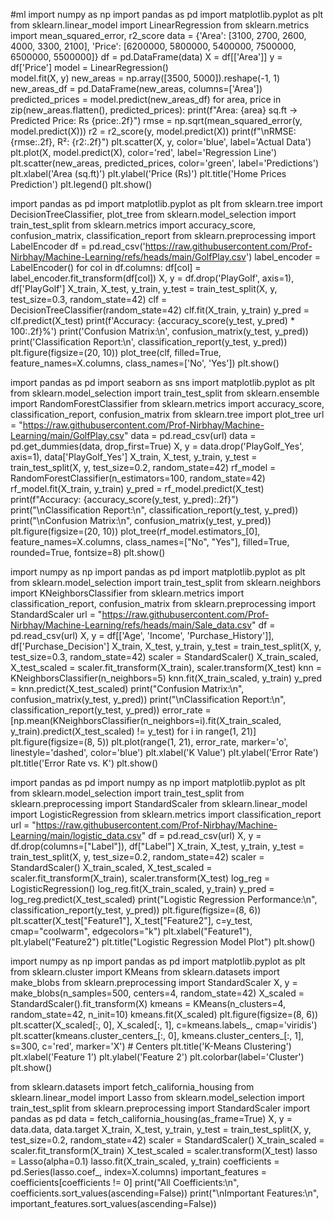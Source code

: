 #ml
import numpy as np
import pandas as pd
import matplotlib.pyplot as plt
from sklearn.linear_model import LinearRegression
from sklearn.metrics import mean_squared_error, r2_score
data = {'Area': [3100, 2700, 2600, 4000, 3300, 2100], 'Price': [6200000, 5800000, 5400000, 7500000, 6500000, 5500000]}
df = pd.DataFrame(data)
X = df[['Area']] 
y = df['Price']
model = LinearRegression()   
model.fit(X, y)
new_areas = np.array([3500, 5000]).reshape(-1, 1)
new_areas_df = pd.DataFrame(new_areas, columns=['Area'])
predicted_prices = model.predict(new_areas_df)
for area, price in zip(new_areas.flatten(), predicted_prices):
    print(f"Area: {area} sq.ft -> Predicted Price: Rs {price:.2f}")
rmse = np.sqrt(mean_squared_error(y, model.predict(X)))
r2 = r2_score(y, model.predict(X))
print(f"\nRMSE: {rmse:.2f}, R²: {r2:.2f}")
plt.scatter(X, y, color='blue', label='Actual Data')
plt.plot(X, model.predict(X), color='red', label='Regression Line')
plt.scatter(new_areas, predicted_prices, color='green', label='Predictions')
plt.xlabel('Area (sq.ft)')
plt.ylabel('Price (Rs)')
plt.title('Home Prices Prediction')
plt.legend()
plt.show()

import pandas as pd
import matplotlib.pyplot as plt
from sklearn.tree import DecisionTreeClassifier, plot_tree
from sklearn.model_selection import train_test_split
from sklearn.metrics import accuracy_score, confusion_matrix, classification_report
from sklearn.preprocessing import LabelEncoder
df = pd.read_csv('https://raw.githubusercontent.com/Prof-Nirbhay/Machine-Learning/refs/heads/main/GolfPlay.csv')
label_encoder = LabelEncoder()
for col in df.columns:
    df[col] = label_encoder.fit_transform(df[col])
X, y = df.drop('PlayGolf', axis=1), df['PlayGolf']
X_train, X_test, y_train, y_test = train_test_split(X, y, test_size=0.3, random_state=42)
clf = DecisionTreeClassifier(random_state=42)
clf.fit(X_train, y_train)
y_pred = clf.predict(X_test)
print(f'Accuracy: {accuracy_score(y_test, y_pred) * 100:.2f}%')
print('Confusion Matrix:\n', confusion_matrix(y_test, y_pred))
print('Classification Report:\n', classification_report(y_test, y_pred))
plt.figure(figsize=(20, 10))
plot_tree(clf, filled=True, feature_names=X.columns, class_names=['No', 'Yes'])
plt.show()

import pandas as pd
import seaborn as sns
import matplotlib.pyplot as plt
from sklearn.model_selection import train_test_split
from sklearn.ensemble import RandomForestClassifier
from sklearn.metrics import accuracy_score, classification_report, confusion_matrix
from sklearn.tree import plot_tree
url = "https://raw.githubusercontent.com/Prof-Nirbhay/Machine-Learning/main/GolfPlay.csv"
data = pd.read_csv(url)
data = pd.get_dummies(data, drop_first=True)
X, y = data.drop('PlayGolf_Yes', axis=1), data['PlayGolf_Yes']
X_train, X_test, y_train, y_test = train_test_split(X, y, test_size=0.2, random_state=42)
rf_model = RandomForestClassifier(n_estimators=100, random_state=42)
rf_model.fit(X_train, y_train)
y_pred = rf_model.predict(X_test)
print(f"Accuracy: {accuracy_score(y_test, y_pred):.2f}")
print("\nClassification Report:\n", classification_report(y_test, y_pred))
print("\nConfusion Matrix:\n", confusion_matrix(y_test, y_pred))
plt.figure(figsize=(20, 10))
plot_tree(rf_model.estimators_[0], feature_names=X.columns, class_names=["No", "Yes"], filled=True, rounded=True, fontsize=8)
plt.show()

import numpy as np
import pandas as pd
import matplotlib.pyplot as plt
from sklearn.model_selection import train_test_split
from sklearn.neighbors import KNeighborsClassifier
from sklearn.metrics import classification_report, confusion_matrix
from sklearn.preprocessing import StandardScaler
url = "https://raw.githubusercontent.com/Prof-Nirbhay/Machine-Learning/refs/heads/main/Sale_data.csv"
df = pd.read_csv(url)
X, y = df[['Age', 'Income', 'Purchase_History']], df['Purchase_Decision']
X_train, X_test, y_train, y_test = train_test_split(X, y, test_size=0.3, random_state=42)
scaler = StandardScaler()
X_train_scaled, X_test_scaled = scaler.fit_transform(X_train), scaler.transform(X_test)
knn = KNeighborsClassifier(n_neighbors=5)
knn.fit(X_train_scaled, y_train)
y_pred = knn.predict(X_test_scaled)
print("Confusion Matrix:\n", confusion_matrix(y_test, y_pred))
print("\nClassification Report:\n", classification_report(y_test, y_pred))
error_rate = [np.mean(KNeighborsClassifier(n_neighbors=i).fit(X_train_scaled, y_train).predict(X_test_scaled) != y_test) 
for i in range(1, 21)]
plt.figure(figsize=(8, 5))
plt.plot(range(1, 21), error_rate, marker='o', linestyle='dashed', color='blue')
plt.xlabel('K Value')
plt.ylabel('Error Rate')
plt.title('Error Rate vs. K')
plt.show()

import pandas as pd
import numpy as np
import matplotlib.pyplot as plt
from sklearn.model_selection import train_test_split
from sklearn.preprocessing import StandardScaler
from sklearn.linear_model import LogisticRegression
from sklearn.metrics import classification_report
url = "https://raw.githubusercontent.com/Prof-Nirbhay/Machine-Learning/main/logistic_data.csv"
df = pd.read_csv(url)
X, y = df.drop(columns=["Label"]), df["Label"]
X_train, X_test, y_train, y_test = train_test_split(X, y, test_size=0.2, random_state=42)
scaler = StandardScaler()
X_train_scaled, X_test_scaled = scaler.fit_transform(X_train), scaler.transform(X_test)
log_reg = LogisticRegression()
log_reg.fit(X_train_scaled, y_train)
y_pred = log_reg.predict(X_test_scaled)
print("Logistic Regression Performance:\n", classification_report(y_test, y_pred))
plt.figure(figsize=(8, 6))
plt.scatter(X_test["Feature1"], X_test["Feature2"], c=y_test, cmap="coolwarm", edgecolors="k")
plt.xlabel("Feature1"), plt.ylabel("Feature2")
plt.title("Logistic Regression Model Plot")
plt.show()

import numpy as np
import pandas as pd
import matplotlib.pyplot as plt
from sklearn.cluster import KMeans
from sklearn.datasets import make_blobs
from sklearn.preprocessing import StandardScaler
X, y = make_blobs(n_samples=500, centers=4, random_state=42)
X_scaled = StandardScaler().fit_transform(X)
kmeans = KMeans(n_clusters=4, random_state=42, n_init=10)
kmeans.fit(X_scaled)
plt.figure(figsize=(8, 6))
plt.scatter(X_scaled[:, 0], X_scaled[:, 1], c=kmeans.labels_, cmap='viridis')
plt.scatter(kmeans.cluster_centers_[:, 0], kmeans.cluster_centers_[:, 1], s=300, c='red', marker='X')  # Centers
plt.title('K-Means Clustering')
plt.xlabel('Feature 1')
plt.ylabel('Feature 2')
plt.colorbar(label='Cluster')
plt.show()

from sklearn.datasets import fetch_california_housing
from sklearn.linear_model import Lasso
from sklearn.model_selection import train_test_split
from sklearn.preprocessing import StandardScaler
import pandas as pd
data = fetch_california_housing(as_frame=True)
X, y = data.data, data.target
X_train, X_test, y_train, y_test = train_test_split(X, y, test_size=0.2, random_state=42)
scaler = StandardScaler()
X_train_scaled = scaler.fit_transform(X_train)
X_test_scaled = scaler.transform(X_test)
lasso = Lasso(alpha=0.1)
lasso.fit(X_train_scaled, y_train)
coefficients = pd.Series(lasso.coef_, index=X.columns)
important_features = coefficients[coefficients != 0]
print("All Coefficients:\n", coefficients.sort_values(ascending=False))
print("\nImportant Features:\n", important_features.sort_values(ascending=False))
